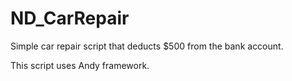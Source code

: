 # ND_CarRepair
 
Simple car repair script that deducts $500 from the bank account.

This script uses Andy framework.
